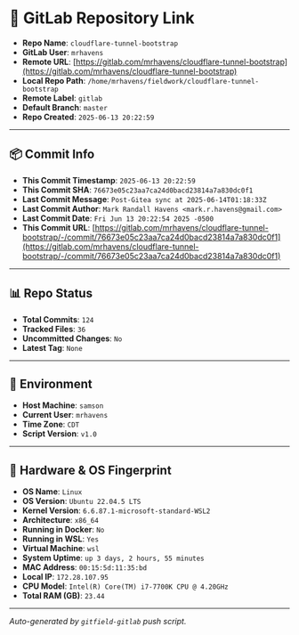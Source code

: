 # 🔗 GitLab Repository Link

- **Repo Name**: `cloudflare-tunnel-bootstrap`
- **GitLab User**: `mrhavens`
- **Remote URL**: [https://gitlab.com/mrhavens/cloudflare-tunnel-bootstrap](https://gitlab.com/mrhavens/cloudflare-tunnel-bootstrap)
- **Local Repo Path**: `/home/mrhavens/fieldwork/cloudflare-tunnel-bootstrap`
- **Remote Label**: `gitlab`
- **Default Branch**: `master`
- **Repo Created**: `2025-06-13 20:22:59`

---

## 📦 Commit Info

- **This Commit Timestamp**: `2025-06-13 20:22:59`
- **This Commit SHA**: `76673e05c23aa7ca24d0bacd23814a7a830dc0f1`
- **Last Commit Message**: `Post-Gitea sync at 2025-06-14T01:18:33Z`
- **Last Commit Author**: `Mark Randall Havens <mark.r.havens@gmail.com>`
- **Last Commit Date**: `Fri Jun 13 20:22:54 2025 -0500`
- **This Commit URL**: [https://gitlab.com/mrhavens/cloudflare-tunnel-bootstrap/-/commit/76673e05c23aa7ca24d0bacd23814a7a830dc0f1](https://gitlab.com/mrhavens/cloudflare-tunnel-bootstrap/-/commit/76673e05c23aa7ca24d0bacd23814a7a830dc0f1)

---

## 📊 Repo Status

- **Total Commits**: `124`
- **Tracked Files**: `36`
- **Uncommitted Changes**: `No`
- **Latest Tag**: `None`

---

## 🧽 Environment

- **Host Machine**: `samson`
- **Current User**: `mrhavens`
- **Time Zone**: `CDT`
- **Script Version**: `v1.0`

---

## 🧬 Hardware & OS Fingerprint

- **OS Name**: `Linux`
- **OS Version**: `Ubuntu 22.04.5 LTS`
- **Kernel Version**: `6.6.87.1-microsoft-standard-WSL2`
- **Architecture**: `x86_64`
- **Running in Docker**: `No`
- **Running in WSL**: `Yes`
- **Virtual Machine**: `wsl`
- **System Uptime**: `up 3 days, 2 hours, 55 minutes`
- **MAC Address**: `00:15:5d:11:35:bd`
- **Local IP**: `172.28.107.95`
- **CPU Model**: `Intel(R) Core(TM) i7-7700K CPU @ 4.20GHz`
- **Total RAM (GB)**: `23.44`

---

_Auto-generated by `gitfield-gitlab` push script._
